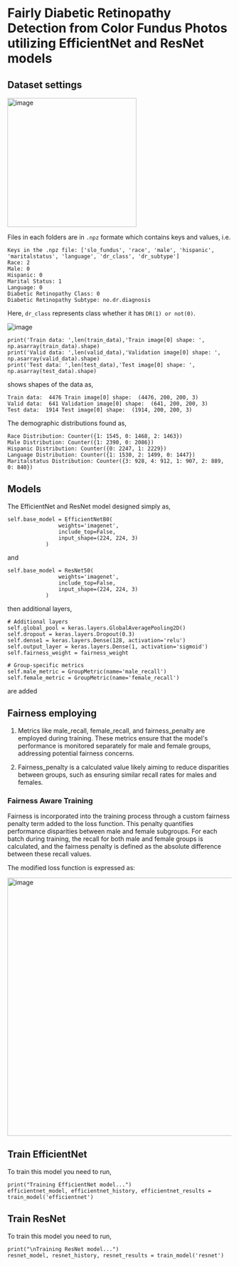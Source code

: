 # Fairly Diabetic Retinopathy Detection from Color Fundus Photos utilizing EfficientNet and ResNet models

## Dataset settings

<img width="290" alt="image" src="https://github.com/user-attachments/assets/1b4ce5c9-997c-4294-9ada-e5695b180685">

Files in each folders are in `.npz` formate which contains keys and values, i.e.

```
Keys in the .npz file: ['slo_fundus', 'race', 'male', 'hispanic', 'maritalstatus', 'language', 'dr_class', 'dr_subtype']
Race: 2
Male: 0
Hispanic: 0
Marital Status: 1
Language: 0
Diabetic Retinopathy Class: 0
Diabetic Retinopathy Subtype: no.dr.diagnosis
```

Here, ``dr_class`` represents class whether it has ``DR(1) or not(0)``.

![image](https://github.com/user-attachments/assets/d2736a06-e727-40cd-9fa3-e60f2e0a7054)

```
print('Train data: ',len(train_data),'Train image[0] shape: ', np.asarray(train_data).shape)
print('Valid data: ',len(valid_data),'Validation image[0] shape: ', np.asarray(valid_data).shape)
print('Test data: ',len(test_data),'Test image[0] shape: ', np.asarray(test_data).shape)
```
shows shapes of the data as,

```
Train data:  4476 Train image[0] shape:  (4476, 200, 200, 3)
Valid data:  641 Validation image[0] shape:  (641, 200, 200, 3)
Test data:  1914 Test image[0] shape:  (1914, 200, 200, 3)
```

The demographic distributions found as,

```
Race Distribution: Counter({1: 1545, 0: 1468, 2: 1463})
Male Distribution: Counter({1: 2390, 0: 2086})
Hispanic Distribution: Counter({0: 2247, 1: 2229})
Language Distribution: Counter({1: 1530, 2: 1499, 0: 1447})
Maritalstatus Distribution: Counter({3: 928, 4: 912, 1: 907, 2: 889, 0: 840})
```

## Models

The EfficientNet and ResNet model designed simply as,

```
self.base_model = EfficientNetB0(
                weights='imagenet',
                include_top=False,
                input_shape=(224, 224, 3)
            )
```
and
```
self.base_model = ResNet50(
                weights='imagenet',
                include_top=False,
                input_shape=(224, 224, 3)
            )
```

then additional layers,

```
# Additional layers
self.global_pool = keras.layers.GlobalAveragePooling2D()
self.dropout = keras.layers.Dropout(0.3)
self.dense1 = keras.layers.Dense(128, activation='relu')
self.output_layer = keras.layers.Dense(1, activation='sigmoid')
self.fairness_weight = fairness_weight

# Group-specific metrics
self.male_metric = GroupMetric(name='male_recall')
self.female_metric = GroupMetric(name='female_recall')
```
 are added

## Fairness employing

1. Metrics like male_recall, female_recall, and fairness_penalty are employed during training. These metrics ensure that the model's performance is monitored separately for male and female groups, addressing potential fairness concerns.

2. Fairness_penalty is a calculated value likely aiming to reduce disparities between groups, such as ensuring similar recall rates for males and females.

### Fairness Aware Training

Fairness is incorporated into the training process through a custom fairness penalty term added to the loss function. This penalty quantifies performance disparities between male and female subgroups. For each batch during training, the recall for both male and female groups is calculated, and the fairness penalty is defined as the absolute difference between these recall values.

The modified loss function is expressed as:

<img width="580" alt="image" src="https://github.com/user-attachments/assets/873debc3-2c18-406b-aeb5-89377e58ff4b">


## Train EfficientNet

To train this model you need to run,

```
print("Training EfficientNet model...")
efficientnet_model, efficientnet_history, efficientnet_results = train_model('efficientnet')
```

## Train ResNet

To train this model you need to run,

```
print("\nTraining ResNet model...")
resnet_model, resnet_history, resnet_results = train_model('resnet')
```
